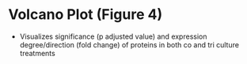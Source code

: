 # Volcano Plot (Figure 4)

- Visualizes significance (p adjusted value) and expression degree/direction (fold change) of proteins in both co and tri culture treatments
